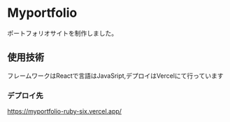 # Myportfolio

ポートフォリオサイトを制作しました。

## 使用技術

フレームワークはReactで言語はJavaSript,デプロイはVercelにて行っています

### デプロイ先
https://myportfolio-ruby-six.vercel.app/

